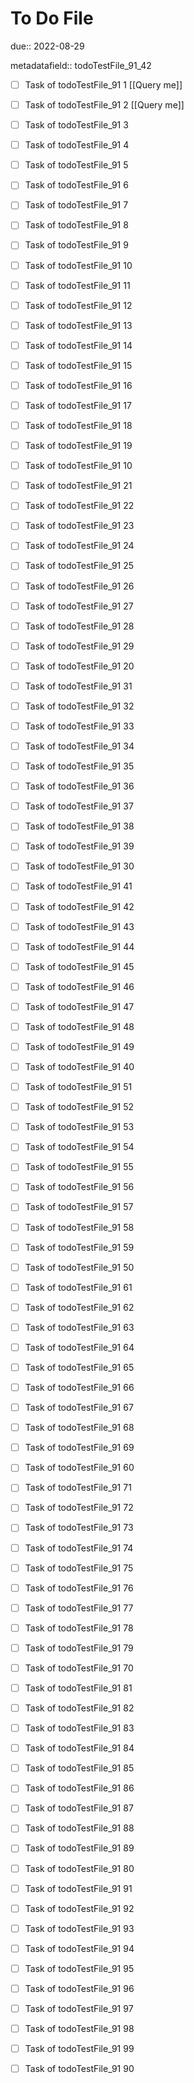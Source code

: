 # To Do File

due:: 2022-08-29

metadatafield:: todoTestFile_91_42

- [ ] Task of todoTestFile_91 1 [[Query me]]
- [ ] Task of todoTestFile_91 2 [[Query me]]
- [ ] Task of todoTestFile_91 3
- [ ] Task of todoTestFile_91 4
- [ ] Task of todoTestFile_91 5
- [ ] Task of todoTestFile_91 6
- [ ] Task of todoTestFile_91 7
- [ ] Task of todoTestFile_91 8
- [ ] Task of todoTestFile_91 9
- [ ] Task of todoTestFile_91 10

- [ ] Task of todoTestFile_91 11 
- [ ] Task of todoTestFile_91 12 
- [ ] Task of todoTestFile_91 13
- [ ] Task of todoTestFile_91 14
- [ ] Task of todoTestFile_91 15
- [ ] Task of todoTestFile_91 16
- [ ] Task of todoTestFile_91 17
- [ ] Task of todoTestFile_91 18
- [ ] Task of todoTestFile_91 19
- [ ] Task of todoTestFile_91 10

- [ ] Task of todoTestFile_91 21 
- [ ] Task of todoTestFile_91 22 
- [ ] Task of todoTestFile_91 23
- [ ] Task of todoTestFile_91 24
- [ ] Task of todoTestFile_91 25
- [ ] Task of todoTestFile_91 26
- [ ] Task of todoTestFile_91 27
- [ ] Task of todoTestFile_91 28
- [ ] Task of todoTestFile_91 29
- [ ] Task of todoTestFile_91 20

- [ ] Task of todoTestFile_91 31 
- [ ] Task of todoTestFile_91 32 
- [ ] Task of todoTestFile_91 33
- [ ] Task of todoTestFile_91 34
- [ ] Task of todoTestFile_91 35
- [ ] Task of todoTestFile_91 36
- [ ] Task of todoTestFile_91 37
- [ ] Task of todoTestFile_91 38
- [ ] Task of todoTestFile_91 39
- [ ] Task of todoTestFile_91 30

- [ ] Task of todoTestFile_91 41 
- [ ] Task of todoTestFile_91 42 
- [ ] Task of todoTestFile_91 43
- [ ] Task of todoTestFile_91 44
- [ ] Task of todoTestFile_91 45
- [ ] Task of todoTestFile_91 46
- [ ] Task of todoTestFile_91 47
- [ ] Task of todoTestFile_91 48
- [ ] Task of todoTestFile_91 49
- [ ] Task of todoTestFile_91 40

- [ ] Task of todoTestFile_91 51 
- [ ] Task of todoTestFile_91 52 
- [ ] Task of todoTestFile_91 53
- [ ] Task of todoTestFile_91 54
- [ ] Task of todoTestFile_91 55
- [ ] Task of todoTestFile_91 56
- [ ] Task of todoTestFile_91 57
- [ ] Task of todoTestFile_91 58
- [ ] Task of todoTestFile_91 59
- [ ] Task of todoTestFile_91 50

- [ ] Task of todoTestFile_91 61 
- [ ] Task of todoTestFile_91 62 
- [ ] Task of todoTestFile_91 63
- [ ] Task of todoTestFile_91 64
- [ ] Task of todoTestFile_91 65
- [ ] Task of todoTestFile_91 66
- [ ] Task of todoTestFile_91 67
- [ ] Task of todoTestFile_91 68
- [ ] Task of todoTestFile_91 69
- [ ] Task of todoTestFile_91 60

- [ ] Task of todoTestFile_91 71 
- [ ] Task of todoTestFile_91 72 
- [ ] Task of todoTestFile_91 73
- [ ] Task of todoTestFile_91 74
- [ ] Task of todoTestFile_91 75
- [ ] Task of todoTestFile_91 76
- [ ] Task of todoTestFile_91 77
- [ ] Task of todoTestFile_91 78
- [ ] Task of todoTestFile_91 79
- [ ] Task of todoTestFile_91 70


- [ ] Task of todoTestFile_91 81 
- [ ] Task of todoTestFile_91 82 
- [ ] Task of todoTestFile_91 83
- [ ] Task of todoTestFile_91 84
- [ ] Task of todoTestFile_91 85
- [ ] Task of todoTestFile_91 86
- [ ] Task of todoTestFile_91 87
- [ ] Task of todoTestFile_91 88
- [ ] Task of todoTestFile_91 89
- [ ] Task of todoTestFile_91 80


- [ ] Task of todoTestFile_91 91 
- [ ] Task of todoTestFile_91 92 
- [ ] Task of todoTestFile_91 93
- [ ] Task of todoTestFile_91 94
- [ ] Task of todoTestFile_91 95
- [ ] Task of todoTestFile_91 96
- [ ] Task of todoTestFile_91 97
- [ ] Task of todoTestFile_91 98
- [ ] Task of todoTestFile_91 99
- [ ] Task of todoTestFile_91 90
